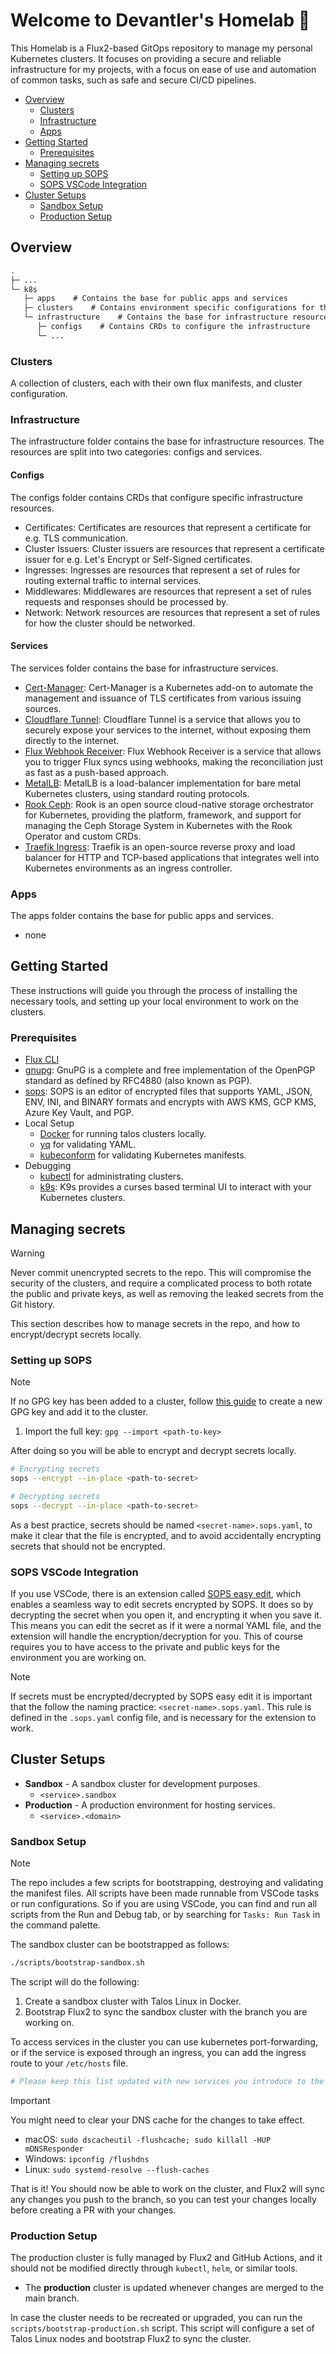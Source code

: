 # Welcome to Devantler's Homelab 🚀

This Homelab is a Flux2-based GitOps repository to manage my personal Kubernetes clusters. It focuses on providing a secure and reliable infrastructure for my projects, with a focus on ease of use and automation of common tasks, such as safe and secure CI/CD pipelines.

- [Overview](#overview)
  - [Clusters](#clusters)
  - [Infrastructure](#infrastructure)
  - [Apps](#apps)
- [Getting Started](#getting-started)
  - [Prerequisites](#prerequisites)
- [Managing secrets](#managing-secrets)
  - [Setting up SOPS](#setting-up-sops)
  - [SOPS VSCode Integration](#sops-vscode-integration)
- [Cluster Setups](#cluster-setups)
  - [Sandbox Setup](#sandbox-setup)
  - [Production Setup](#production-setup)

## Overview

```txt
.
├─ ...
└─ k8s
   ├─ apps    # Contains the base for public apps and services
   ├─ clusters    # Contains environment specific configurations for the different clusters
   └─ infrastructure    # Contains the base for infrastructure resources
      ├─ configs    # Contains CRDs to configure the infrastructure
      └─ ...
```

### Clusters

A collection of clusters, each with their own flux manifests, and cluster configuration.

### Infrastructure

The infrastructure folder contains the base for infrastructure resources. The resources are split into two categories: configs and services.

#### Configs

The configs folder contains CRDs that configure specific infrastructure resources.

- Certificates: Certificates are resources that represent a certificate for e.g. TLS communication.
- Cluster Issuers: Cluster issuers are resources that represent a certificate issuer for e.g. Let's Encrypt or Self-Signed certificates.
- Ingresses: Ingresses are resources that represent a set of rules for routing external traffic to internal services.
- Middlewares: Middlewares are resources that represent a set of rules requests and responses should be processed by.
- Network: Network resources are resources that represent a set of rules for how the cluster should be networked.

#### Services

The services folder contains the base for infrastructure services.

- [Cert-Manager](https://cert-manager.io/docs/): Cert-Manager is a Kubernetes add-on to automate the management and issuance of TLS certificates from various issuing sources.
- [Cloudflare Tunnel](https://developers.cloudflare.com/cloudflare-one/connections/connect-apps): Cloudflare Tunnel is a service that allows you to securely expose your services to the internet, without exposing them directly to the internet.
- [Flux Webhook Receiver](https://fluxcd.io/flux/guides/webhook-receivers/): Flux Webhook Receiver is a service that allows you to trigger Flux syncs using webhooks, making the reconciliation just as fast as a push-based approach.
- [MetalLB](https://metallb.universe.tf/): MetalLB is a load-balancer implementation for bare metal Kubernetes clusters, using standard routing protocols.
- [Rook Ceph](https://rook.io/): Rook is an open source cloud-native storage orchestrator for Kubernetes, providing the platform, framework, and support for managing the Ceph Storage System in Kubernetes with the Rook Operator and custom CRDs.
- [Traefik Ingress](https://doc.traefik.io/traefik/): Traefik is an open-source reverse proxy and load balancer for HTTP and TCP-based applications that integrates well into Kubernetes environments as an ingress controller.

### Apps

The apps folder contains the base for public apps and services.

- none

## Getting Started

These instructions will guide you through the process of installing the necessary tools, and setting up your local environment to work on the clusters.

### Prerequisites

- [Flux CLI](https://fluxcd.io/docs/installation/#install-the-flux-cli)
- [gnupg](https://gnupg.org/download/index.html): GnuPG is a complete and free implementation of the OpenPGP standard as defined by RFC4880 (also known as PGP).
- [sops](https://github.com/getsops/sops): SOPS is an editor of encrypted files that supports YAML, JSON, ENV, INI, and BINARY formats and encrypts with AWS KMS, GCP KMS, Azure Key Vault, and PGP.
- Local Setup
  - [Docker](https://docs.docker.com/get-docker/) for running talos clusters locally.
  - [yq](https://github.com/mikefarah/yq) for validating YAML.
  - [kubeconform](https://github.com/yannh/kubeconform) for validating Kubernetes manifests.
- Debugging
  - [kubectl](https://kubernetes.io/docs/tasks/tools/install-kubectl/) for administrating clusters.
  - [k9s](https://k9scli.io): K9s provides a curses based terminal UI to interact with your Kubernetes clusters.

## Managing secrets

> [!WARNING]
> Never commit unencrypted secrets to the repo. This will compromise the security of the clusters, and require a complicated process to both rotate the public and private keys, as well as removing the leaked secrets from the Git history.

This section describes how to manage secrets in the repo, and how to encrypt/decrypt secrets locally.

### Setting up SOPS

> [!NOTE]
> If no GPG key has been added to a cluster, follow [this guide](https://fluxcd.io/flux/guides/mozilla-sops/) to create a new GPG key and add it to the cluster.

1. Import the full key: `gpg --import <path-to-key>`

After doing so you will be able to encrypt and decrypt secrets locally.

```bash
# Encrypting secrets
sops --encrypt --in-place <path-to-secret>

# Decrypting secrets
sops --decrypt --in-place <path-to-secret>
```

As a best practice, secrets should be named `<secret-name>.sops.yaml`, to make it clear that the file is encrypted, and to avoid accidentally encrypting secrets that should not be encrypted.

### SOPS VSCode Integration

If you use VSCode, there is an extension called [SOPS easy edit]([ShipitSmarter.sops-edit](https://marketplace.visualstudio.com/items?itemName=ShipitSmarter.sops-edit)), which enables a seamless way to edit secrets encrypted by SOPS. It does so by decrypting the secret when you open it, and encrypting it when you save it. This means you can edit the secret as if it were a normal YAML file, and the extension will handle the encryption/decryption for you. This of course requires you to have access to the private and public keys for the environment you are working on.

> [!NOTE]
> If secrets must be encrypted/decrypted by SOPS easy edit it is important that the follow the naming practice: `<secret-name>.sops.yaml`. This rule is defined in the `.sops.yaml` config file, and is necessary for the extension to work.

## Cluster Setups

- **Sandbox** - A sandbox cluster for development purposes.
  - `<service>.sandbox`
- **Production** - A production environment for hosting services.
  - `<service>.<domain>`

### Sandbox Setup

> [!NOTE]
> The repo includes a few scripts for bootstrapping, destroying and validating the manifest files. All scripts have been made runnable from VSCode tasks or run configurations. So if you are using VSCode, you can find and run all scripts from the Run and Debug tab, or by searching for `Tasks: Run Task` in the command palette.

The sandbox cluster can be bootstrapped as follows:

```bash
./scripts/bootstrap-sandbox.sh
```

The script will do the following:

1. Create a sandbox cluster with Talos Linux in Docker.
2. Bootstrap Flux2 to sync the sandbox cluster with the branch you are working on.

To access services in the cluster you can use kubernetes port-forwarding, or if the service is exposed through an ingress, you can add the ingress route to your `/etc/hosts` file.

```bash
# Please keep this list updated with new services you introduce to the cluster.
```

> [!IMPORTANT]
> You might need to clear your DNS cache for the changes to take effect.
>
> - macOS: `sudo dscacheutil -flushcache; sudo killall -HUP mDNSResponder`
> - Windows: `ipconfig /flushdns`
> - Linux: `sudo systemd-resolve --flush-caches`

That is it! You should now be able to work on the cluster, and Flux2 will sync any changes you push to the branch, so you can test your changes locally before creating a PR with your changes.

### Production Setup

The production cluster is fully managed by Flux2 and GitHub Actions, and it should not be modified directly through `kubectl`, `helm`, or similar tools.

- The **production** cluster is updated whenever changes are merged to the main branch.

In case the cluster needs to be recreated or upgraded, you can run the `scripts/bootstrap-production.sh` script. This script will configure a set of Talos Linux nodes and bootstrap Flux2 to sync the cluster.
